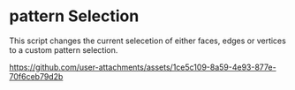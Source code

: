 # pattern Selection
This script changes the current selecetion of either faces, edges or vertices to a custom pattern selection.



https://github.com/user-attachments/assets/1ce5c109-8a59-4e93-877e-70f6ceb79d2b

